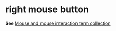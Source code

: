 # right mouse button

**See** [Mouse and mouse interaction term collection](/style-guide/a-z-word-list-term-collections/term-collections/mouse-mouse-interaction-terms)
